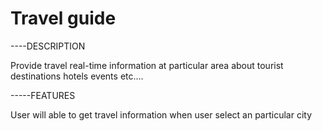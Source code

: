 # Travel guide

----DESCRIPTION

Provide travel real-time information at particular area about tourist destinations hotels events etc....

-----FEATURES

User will able to get travel information when user select an particular city


